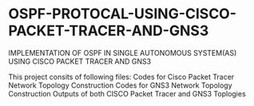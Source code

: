 # OSPF-PROTOCAL-USING-CISCO-PACKET-TRACER-AND-GNS3
IMPLEMENTATION OF OSPF IN SINGLE AUTONOMOUS SYSTEM(AS) USING CISCO PACKET TRACER AND GNS3

This project consits of following files:
Codes for Cisco Packet Tracer Network Topology Construction
Codes for GNS3  Network Topology Construction
Outputs of both CISCO Packet Tracer and GNS3 Toplogies
